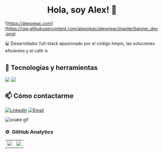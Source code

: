 <div align="center">
  <h1 align="center"> Hola, soy Alex! 👋</h1>
</div>

![https://alexojeac.com](https://raw.githubusercontent.com/alexojeac/alexojeac/master/banner_dev.png)

💻 Desarrollador full-stack apasionado por el código limpio, las soluciones eficientes y el café ☕

## 🧰 Tecnologías y herramientas
<img src="https://skillicons.dev/icons?i=java,spring,html,css,kotlin,mysql,git,github,linux" /> <img src="[https://upload.wikimedia.org/wikipedia/commons/thumb/5/55/JUnit_5_Banner.svg/320px-JUnit_5_Banner.svg.png](https://junit.org/junit5/assets/img/junit5-logo.png)" width="80"/>


## 📫 Cómo contactarme
[![LinkedIn](https://img.shields.io/badge/LinkedIn-blue?style=flat&logo=linkedin&logoColor=white)](https://www.linkedin.com/in/alexojea/)
[![Email](https://img.shields.io/badge/Email-D14836?style=flat&logo=gmail&logoColor=white)](mailto:alexojeaaoc2@gmail.com.com)

![snake gif](https://github.com/alejandro-ojea/alejandro-ojea/blob/output/github-contribution-grid-snake.svg)

### ⚙️ &nbsp;GitHub Analytics
<table>
  <tr>
    <td>
      <a href="https://github.com/alexojeac">
        <img height="180em" src="https://github-readme-stats-eight-theta.vercel.app/api?username=alexojeac&show_icons=true&theme=algolia&include_all_commits=true&count_private=true"/>
      </a>
    </td>
    <td>
      <a href="https://github.com/alexojeac">
        <img height="180em" src="https://github-readme-stats-eight-theta.vercel.app/api/top-langs/?username=alexojeac&layout=compact&langs_count=8&theme=algolia"/>
      </a>
    </td>
  </tr>
</table>
